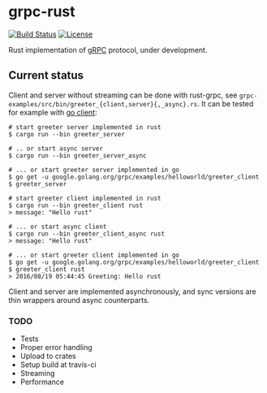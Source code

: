 grpc-rust
=========

<!-- https://travis-ci.org/stepancheg/rust-protobuf.png -->
[![Build Status](https://img.shields.io/travis/stepancheg/rust-protobuf.svg)](https://travis-ci.org/stepancheg/rust-protobuf)
[![License](https://img.shields.io/crates/l/protobuf.svg)](https://github.com/stepancheg/rust-protobuf/blob/master/LICENSE.txt)

Rust implementation of [gRPC](http://www.grpc.io/) protocol, under development.

## Current status

Client and server without streaming can be done with rust-grpc,
see `grpc-examples/src/bin/greeter_{client,server}{,_async}.rs`. It can be tested
for example with [go client](https://github.com/grpc/grpc-go/tree/master/examples/helloworld):

```
# start greeter server implemented in rust
$ cargo run --bin greeter_server

# .. or start async server
$ cargo run --bin greeter_server_async

# ... or start greeter server implemented in go
$ go get -u google.golang.org/grpc/examples/helloworld/greeter_client
$ greeter_server

# start greeter client implemented in rust
$ cargo run --bin greeter_client rust
> message: "Hello rust"

# ... or start async client
$ cargo run --bin greeter_client_async rust
> message: "Hello rust"

# ... or start greeter client implemented in go
$ go get -u google.golang.org/grpc/examples/helloworld/greeter_client
$ greeter_client rust
> 2016/08/19 05:44:45 Greeting: Hello rust
```

Client and server are implemented asynchronously, and sync versions are thin wrappers around async counterparts.

### TODO

* Tests
* Proper error handling
* Upload to crates
* Setup build at travis-ci
* Streaming
* Performance
